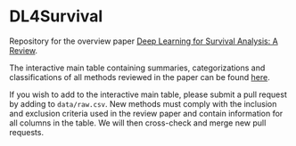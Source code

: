 # DL4Survival

Repository for the overview paper [Deep Learning for Survival Analysis: A Review](https://link.springer.com/article/10.1007/s10462-023-10681-3).

The interactive main table containing summaries, categorizations and classifications of all methods reviewed in the paper can be found [here](https://survival-org.github.io/DL4Survival/).

If you wish to add to the interactive main table, please submit a pull request by adding to `data/raw.csv`. New methods must comply with the inclusion and exclusion criteria used in the review paper and contain information for all columns in the table. We will then cross-check and merge new pull requests.
